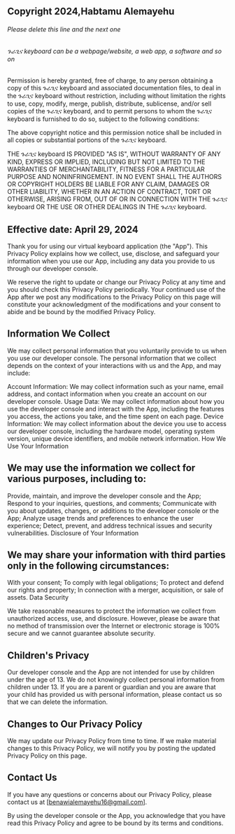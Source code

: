 ## Copyright 2024,Habtamu Alemayehu

###### Please delete this line and the next one
###### ጉራጊና keyboard can be a webpage/website, a web app, a software and so on

Permission is hereby granted, free of charge, to any person obtaining a copy of this ጉራጊና keyboard and associated documentation files, to deal in the ጉራጊና keyboard without restriction, including without limitation the rights to use, copy, modify, merge, publish, distribute, sublicense, and/or sell copies of the ጉራጊና keyboard, and to permit persons to whom the ጉራጊና keyboard is furnished to do so, subject to the following conditions:

The above copyright notice and this permission notice shall be included in all copies or substantial portions of the ጉራጊና keyboard.

THE ጉራጊና keyboard IS PROVIDED "AS IS", WITHOUT WARRANTY OF ANY KIND, EXPRESS OR IMPLIED, INCLUDING BUT NOT LIMITED TO THE WARRANTIES OF MERCHANTABILITY, FITNESS FOR A PARTICULAR PURPOSE AND NONINFRINGEMENT. IN NO EVENT SHALL THE AUTHORS OR COPYRIGHT HOLDERS BE LIABLE FOR ANY CLAIM, DAMAGES OR OTHER LIABILITY, WHETHER IN AN ACTION OF CONTRACT, TORT OR OTHERWISE, ARISING FROM, OUT OF OR IN CONNECTION WITH THE ጉራጊና keyboard OR THE USE OR OTHER DEALINGS IN THE ጉራጊና keyboard.

## Effective date: April 29, 2024

Thank you for using our virtual keyboard application (the "App"). This Privacy Policy explains how we collect, use, disclose, and safeguard your information when you use our App, including any data you provide to us through our developer console.

We reserve the right to update or change our Privacy Policy at any time and you should check this Privacy Policy periodically. Your continued use of the App after we post any modifications to the Privacy Policy on this page will constitute your acknowledgment of the modifications and your consent to abide and be bound by the modified Privacy Policy.

## Information We Collect

We may collect personal information that you voluntarily provide to us when you use our developer console. The personal information that we collect depends on the context of your interactions with us and the App, and may include:

Account Information: We may collect information such as your name, email address, and contact information when you create an account on our developer console.
Usage Data: We may collect information about how you use the developer console and interact with the App, including the features you access, the actions you take, and the time spent on each page.
Device Information: We may collect information about the device you use to access our developer console, including the hardware model, operating system version, unique device identifiers, and mobile network information.
How We Use Your Information

## We may use the information we collect for various purposes, including to:

Provide, maintain, and improve the developer console and the App;
Respond to your inquiries, questions, and comments;
Communicate with you about updates, changes, or additions to the developer console or the App;
Analyze usage trends and preferences to enhance the user experience;
Detect, prevent, and address technical issues and security vulnerabilities.
Disclosure of Your Information

## We may share your information with third parties only in the following circumstances:

With your consent;
To comply with legal obligations;
To protect and defend our rights and property;
In connection with a merger, acquisition, or sale of assets.
Data Security

We take reasonable measures to protect the information we collect from unauthorized access, use, and disclosure. However, please be aware that no method of transmission over the Internet or electronic storage is 100% secure and we cannot guarantee absolute security.

## Children's Privacy

Our developer console and the App are not intended for use by children under the age of 13. We do not knowingly collect personal information from children under 13. If you are a parent or guardian and you are aware that your child has provided us with personal information, please contact us so that we can delete the information.

## Changes to Our Privacy Policy

We may update our Privacy Policy from time to time. If we make material changes to this Privacy Policy, we will notify you by posting the updated Privacy Policy on this page.

## Contact Us

If you have any questions or concerns about our Privacy Policy, please contact us at [benawialemayehu16@gmail.com].

By using the developer console or the App, you acknowledge that you have read this Privacy Policy and agree to be bound by its terms and conditions.
